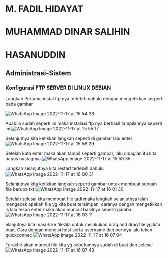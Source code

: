 # M. FADIL HIDAYAT
# MUHAMMAD DINAR SALIHIN
# HASANUDDIN

## Administrasi-Sistem
### Konfigurasi FTP SERVER DI LINUX DEBIAN

Langkah Pertama instal ftp nya terlebih dahulu dengan mengetikkan serperti pada gambar

![WhatsApp Image 2022-11-17 at 15 54 39](https://user-images.githubusercontent.com/74998124/202404360-4b65f6d1-9b1a-438c-bb7b-4234060c4116.jpeg)

Apabila sudah seperti ini maka instalasi ftp nya berhasil tampilannya seperti ini
![WhatsApp Image 2022-11-17 at 15 55 17](https://user-images.githubusercontent.com/74998124/202404522-ec624786-3f2a-47c0-853f-6f6146c03aa5.jpeg)

Selanjutnya kita ketikkan langkah seperti di gambar lalu enter
![WhatsApp Image 2022-11-17 at 15 58 29](https://user-images.githubusercontent.com/74998124/202404809-84f30087-2bd0-415c-b7fd-6fa8fc40dbc9.jpeg)

Setelah kuta enter maka akan tampil seperti gambar, lalu dibagian itu kita hapus hastagnya
![WhatsApp Image 2022-11-17 at 15 59 35](https://user-images.githubusercontent.com/74998124/202404925-88ea5684-71c5-40f1-ab95-9eae1da58da8.jpeg)

Langkah selanjutnya kita restart terlebih dahulu
![WhatsApp Image 2022-11-17 at 16 00 31](https://user-images.githubusercontent.com/74998124/202405092-40adf6fb-d8cc-4dad-9fcd-67f319c25032.jpeg)

Selanjutnya kita ketikkan langkah seperti gambar untuk membuat sebuah file berupa txt
![WhatsApp Image 2022-11-17 at 16 01 30](https://user-images.githubusercontent.com/74998124/202405221-24e7789d-33f0-47da-8765-c6588565af7c.jpeg)

Setelah selesai kita membuat file tadi maka langkah selanjutnya ialah mengecek apakah file yg kita buat tersimpan, caranya dengan mengetikkan ls lalu tekan enter maka akan muncul hasilnya seperti gamba
![WhatsApp Image 2022-11-17 at 16 03 11](https://user-images.githubusercontent.com/74998124/202405633-c0ac1375-0ea1-4eb5-8375-336fd87a5ffe.jpeg)

elanjutnya kita masuk ke filezila untuk melakukan drag and drag file yg kita buat. Cara dengan mengisi host serta username dan portnya lalu tekan quickconnec
![WhatsApp Image 2022-11-17 at 16 07 04](https://user-images.githubusercontent.com/74998124/202405750-d3841c19-f644-4896-96ee-85c008f2ac49.jpeg)

Terakhir akan muncul file kita yg sebelumnya sudah di buat dan selesai
![WhatsApp Image 2022-11-17 at 16 07 43](https://user-images.githubusercontent.com/74998124/202406087-53c808ee-a0c5-4f3c-a3ce-02e78ae562cc.jpeg)
